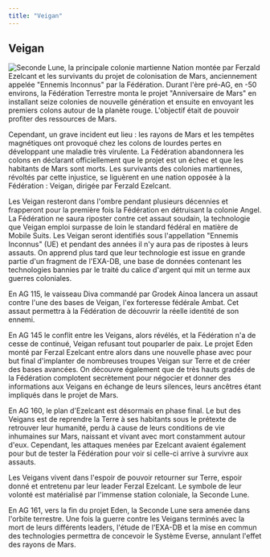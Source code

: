 ```yaml
---
title: "Veigan"
---
```


Veigan
------


![Seconde Lune, la principale colonie martienne](/images/stories/saga/gundamage/tech/base_veigan.jpg)
Nation montée par Ferzald Ezelcant et les survivants du projet de colonisation de Mars, anciennement appelée "Ennemis Inconnus" par la Fédération. Durant l'ère pré-AG, en -50 environs, la Fédération Terrestre monta le projet "Anniversaire de Mars" en installant seize colonies de nouvelle génération et ensuite en envoyant les premiers colons autour de la planète rouge. L'objectif était de pouvoir profiter des ressources de Mars. 


Cependant, un grave incident eut lieu : les rayons de Mars et les tempêtes magnétiques ont provoqué chez les colons de lourdes pertes en développant une maladie très virulente. La Fédération abandonnera les colons en déclarant officiellement que le projet est un échec et que les habitants de Mars sont morts. Les survivants des colonies martiennes, révoltés par cette injustice, se liguèrent en une nation opposée à la Fédération : Veigan, dirigée par Ferzald Ezelcant. 


Les Veigan resteront dans l'ombre pendant plusieurs décennies et frapperont pour la première fois la Fédération en détruisant la colonie Angel. La Fédération ne saura riposter contre cet assaut soudain, la technologie que Veigan emploi surpasse de loin le standard fédéral en matière de Mobile Suits. Les Veigan seront identifiés sous l'appellation "Ennemis Inconnus" (UE) et pendant des années il n'y aura pas de ripostes à leurs assauts. On apprend plus tard que leur technologie est issue en grande partie d'un fragment de l'EXA-DB, une base de données contenant les technologies bannies par le traité du calice d'argent qui mit un terme aux guerres coloniales. 


En AG 115, le vaisseau Diva commandé par Grodek Ainoa lancera un assaut contre l'une des bases de Veigan, l'ex forteresse fédérale Ambat. Cet assaut permettra à la Fédération de découvrir la réelle identité de son ennemi. 


En AG 145 le conflit entre les Veigans, alors révélés, et la Fédération n'a de cesse de continué, Veigan refusant tout pouparler de paix. Le projet Eden monté par Ferzal Ezelcant entre alors dans une nouvelle phase avec pour but final d'implanter de nombreuses troupes Veigan sur Terre et de créer des bases avancées. On découvre également que de très hauts gradés de la Fédération complotent secrètement pour négocier et donner des informations aux Veigans en échange de leurs silences, leurs ancêtres étant impliqués dans le projet de Mars.  


En AG 160, le plan d'Ezelcant est désormais en phase final. Le but des Veigans est de reprendre la Terre à ses habitants sous le prétexte de retrouver leur humanité, perdu à cause de leurs conditions de vie inhumaines sur Mars, naissant et vivant avec mort constamment autour d'eux. Cependant, les attaques menées par Ezelcant avaient également pour but de tester la Fédération pour voir si celle-ci arrive à survivre aux assauts. 


Les Veigans vivent dans l'espoir de pouvoir retourner sur Terre, espoir donné et entretenu par leur leader Ferzal Ezelcant. Le symbole de leur volonté est matérialisé par l'immense station coloniale, la Seconde Lune.  


En AG 161, vers la fin du projet Eden, la Seconde Lune sera amenée dans l'orbite terrestre. Une fois la guerre contre les Veigans terminés avec la mort de leurs différents leaders, l'étude de l'EXA-DB et la mise en commun des technologies permettra de concevoir le Système Everse, annulant l'effet des rayons de Mars. 

